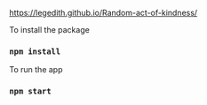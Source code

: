 https://legedith.github.io/Random-act-of-kindness/

To install the package
### `npm install`

To run the app
### `npm start`

